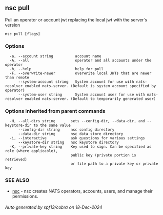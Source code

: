 ## nsc pull

Pull an operator or account jwt replacing the local jwt with the server's version

```
nsc pull [flags]
```

### Options

```
  -a, --account string          account name
  -A, --all                     operator and all accounts under the operator
  -h, --help                    help for pull
  -F, --overwrite-newer         overwrite local JWTs that are newer than remote
      --system-account string   System account for use with nats-resolver enabled nats-server. (Default is system account specified by operator)
      --system-user string      System account user for use with nats-resolver enabled nats-server. (Default to temporarily generated user)
```

### Options inherited from parent commands

```
  -H, --all-dirs string       sets --config-dir, --data-dir, and --keystore-dir to the same value
      --config-dir string     nsc config directory
      --data-dir string       nsc data store directory
  -i, --interactive           ask questions for various settings
      --keystore-dir string   nsc keystore directory
  -K, --private-key string    Key used to sign. Can be specified as role (where applicable),
                              public key (private portion is retrieved)
                              or file path to a private key or private key 
```

### SEE ALSO

* [nsc](nsc.md)	 - nsc creates NATS operators, accounts, users, and manage their permissions.

###### Auto generated by spf13/cobra on 18-Dec-2024
